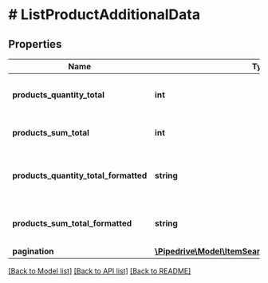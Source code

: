 # # ListProductAdditionalData

## Properties

Name | Type | Description | Notes
------------ | ------------- | ------------- | -------------
**products_quantity_total** | **int** | The total quantity of the products | [optional]
**products_sum_total** | **int** | The total sum of the products | [optional]
**products_quantity_total_formatted** | **string** | The total formatted quantity of the products | [optional]
**products_sum_total_formatted** | **string** | The total formatted sum of the products | [optional]
**pagination** | [**\Pipedrive\Model\ItemSearchAdditionalDataPagination**](ItemSearchAdditionalDataPagination.md) |  | [optional]

[[Back to Model list]](../../README.md#models) [[Back to API list]](../../README.md#endpoints) [[Back to README]](../../README.md)
